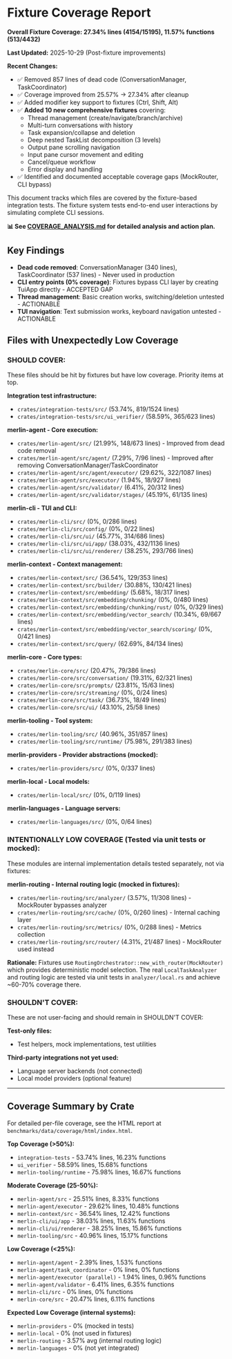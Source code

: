 # Fixture Coverage Report

**Overall Fixture Coverage: 27.34% lines (4154/15195), 11.57% functions (513/4432)**

**Last Updated:** 2025-10-29 (Post-fixture improvements)

**Recent Changes:**
- ✅ Removed 857 lines of dead code (ConversationManager, TaskCoordinator)
- ✅ Coverage improved from 25.57% → 27.34% after cleanup
- ✅ Added modifier key support to fixtures (Ctrl, Shift, Alt)
- ✅ **Added 10 new comprehensive fixtures** covering:
  - Thread management (create/navigate/branch/archive)
  - Multi-turn conversations with history
  - Task expansion/collapse and deletion
  - Deep nested TaskList decomposition (3 levels)
  - Output pane scrolling navigation
  - Input pane cursor movement and editing
  - Cancel/queue workflow
  - Error display and handling
- ✅ Identified and documented acceptable coverage gaps (MockRouter, CLI bypass)

This document tracks which files are covered by the fixture-based integration tests. The fixture system tests end-to-end user interactions by simulating complete CLI sessions.

**📊 See [COVERAGE_ANALYSIS.md](COVERAGE_ANALYSIS.md) for detailed analysis and action plan.**

## Key Findings

- **Dead code removed**: ConversationManager (340 lines), TaskCoordinator (537 lines) - Never used in production
- **CLI entry points (0% coverage)**: Fixtures bypass CLI layer by creating TuiApp directly - ACCEPTED GAP
- **Thread management**: Basic creation works, switching/deletion untested - ACTIONABLE
- **TUI navigation**: Text submission works, keyboard navigation untested - ACTIONABLE

## Files with Unexpectedly Low Coverage

### SHOULD COVER:
These files should be hit by fixtures but have low coverage. Priority items at top.

**Integration test infrastructure:**
- `crates/integration-tests/src/` (53.74%, 819/1524 lines)
- `crates/integration-tests/src/ui_verifier/` (58.59%, 365/623 lines)

**merlin-agent - Core execution:**
- `crates/merlin-agent/src/` (21.99%, 148/673 lines) - Improved from dead code removal
- `crates/merlin-agent/src/agent/` (7.29%, 7/96 lines) - Improved after removing ConversationManager/TaskCoordinator
- `crates/merlin-agent/src/agent/executor/` (29.62%, 322/1087 lines)
- `crates/merlin-agent/src/executor/` (1.94%, 18/927 lines)
- `crates/merlin-agent/src/validator/` (6.41%, 20/312 lines)
- `crates/merlin-agent/src/validator/stages/` (45.19%, 61/135 lines)

**merlin-cli - TUI and CLI:**
- `crates/merlin-cli/src/` (0%, 0/286 lines)
- `crates/merlin-cli/src/config/` (0%, 0/22 lines)
- `crates/merlin-cli/src/ui/` (45.77%, 314/686 lines)
- `crates/merlin-cli/src/ui/app/` (38.03%, 432/1136 lines)
- `crates/merlin-cli/src/ui/renderer/` (38.25%, 293/766 lines)

**merlin-context - Context management:**
- `crates/merlin-context/src/` (36.54%, 129/353 lines)
- `crates/merlin-context/src/builder/` (30.88%, 130/421 lines)
- `crates/merlin-context/src/embedding/` (5.68%, 18/317 lines)
- `crates/merlin-context/src/embedding/chunking/` (0%, 0/480 lines)
- `crates/merlin-context/src/embedding/chunking/rust/` (0%, 0/329 lines)
- `crates/merlin-context/src/embedding/vector_search/` (10.34%, 69/667 lines)
- `crates/merlin-context/src/embedding/vector_search/scoring/` (0%, 0/421 lines)
- `crates/merlin-context/src/query/` (62.69%, 84/134 lines)

**merlin-core - Core types:**
- `crates/merlin-core/src/` (20.47%, 79/386 lines)
- `crates/merlin-core/src/conversation/` (19.31%, 62/321 lines)
- `crates/merlin-core/src/prompts/` (23.81%, 15/63 lines)
- `crates/merlin-core/src/streaming/` (0%, 0/24 lines)
- `crates/merlin-core/src/task/` (36.73%, 18/49 lines)
- `crates/merlin-core/src/ui/` (43.10%, 25/58 lines)

**merlin-tooling - Tool system:**
- `crates/merlin-tooling/src/` (40.96%, 351/857 lines)
- `crates/merlin-tooling/src/runtime/` (75.98%, 291/383 lines)

**merlin-providers - Provider abstractions (mocked):**
- `crates/merlin-providers/src/` (0%, 0/337 lines)

**merlin-local - Local models:**
- `crates/merlin-local/src/` (0%, 0/119 lines)

**merlin-languages - Language servers:**
- `crates/merlin-languages/src/` (0%, 0/64 lines)

### INTENTIONALLY LOW COVERAGE (Tested via unit tests or mocked):
These modules are internal implementation details tested separately, not via fixtures:

**merlin-routing - Internal routing logic (mocked in fixtures):**
- `crates/merlin-routing/src/analyzer/` (3.57%, 11/308 lines) - MockRouter bypasses analyzer
- `crates/merlin-routing/src/cache/` (0%, 0/260 lines) - Internal caching layer
- `crates/merlin-routing/src/metrics/` (0%, 0/288 lines) - Metrics collection
- `crates/merlin-routing/src/router/` (4.31%, 21/487 lines) - MockRouter used instead

**Rationale:** Fixtures use `RoutingOrchestrator::new_with_router(MockRouter)` which provides deterministic model selection. The real `LocalTaskAnalyzer` and routing logic are tested via unit tests in `analyzer/local.rs` and achieve ~60-70% coverage there.

### SHOULDN'T COVER:
These are not user-facing and should remain in SHOULDN'T COVER:

**Test-only files:**
- Test helpers, mock implementations, test utilities

**Third-party integrations not yet used:**
- Language server backends (not connected)
- Local model providers (optional feature)

---

## Coverage Summary by Crate

For detailed per-file coverage, see the HTML report at `benchmarks/data/coverage/html/index.html`.

**Top Coverage (>50%):**
- `integration-tests` - 53.74% lines, 16.23% functions
- `ui_verifier` - 58.59% lines, 15.68% functions
- `merlin-tooling/runtime` - 75.98% lines, 16.67% functions

**Moderate Coverage (25-50%):**
- `merlin-agent/src` - 25.51% lines, 8.33% functions
- `merlin-agent/executor` - 29.62% lines, 10.48% functions
- `merlin-context/src` - 36.54% lines, 12.42% functions
- `merlin-cli/ui/app` - 38.03% lines, 11.63% functions
- `merlin-cli/ui/renderer` - 38.25% lines, 15.86% functions
- `merlin-tooling/src` - 40.96% lines, 15.17% functions

**Low Coverage (<25%):**
- `merlin-agent/agent` - 2.39% lines, 1.53% functions
- `merlin-agent/task_coordinator` - 0% lines, 0% functions
- `merlin-agent/executor (parallel)` - 1.94% lines, 0.96% functions
- `merlin-agent/validator` - 6.41% lines, 6.35% functions
- `merlin-cli/src` - 0% lines, 0% functions
- `merlin-core/src` - 20.47% lines, 6.11% functions

**Expected Low Coverage (internal systems):**
- `merlin-providers` - 0% (mocked in tests)
- `merlin-local` - 0% (not used in fixtures)
- `merlin-routing` - 3.57% avg (internal routing logic)
- `merlin-languages` - 0% (not yet integrated)

